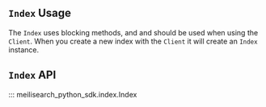 ## `Index` Usage

The `Index` uses blocking methods, and and should be used when using the `Client`. When you create
a new index with the `Client` it will create an `Index` instance.

## `Index` API

::: meilisearch_python_sdk.index.Index

